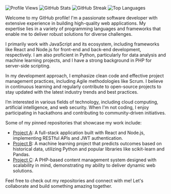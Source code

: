 ![Profile Views](https://komarev.com/ghpvc/?username=nanniegomez751&color=blueviolet)
![GitHub Stats](https://github-readme-stats.vercel.app/api?username=nanniegomez751&show_icons=true&theme=radical)
![GitHub Streak](https://github-readme-streak-stats.herokuapp.com/?user=nanniegomez751&theme=radical)
![Top Languages](https://github-readme-stats.vercel.app/api/top-langs/?username=nanniegomez751&layout=compact&theme=radical)

Welcome to my GitHub profile! I'm a passionate software developer with extensive experience in building high-quality web applications. My expertise lies in a variety of programming languages and frameworks that enable me to deliver robust solutions for diverse challenges.

I primarily work with JavaScript and its ecosystem, including frameworks like React and Node.js for front-end and back-end development, respectively. I am also proficient in Python, particularly for data analysis and machine learning projects, and I have a strong background in PHP for server-side scripting.

In my development approach, I emphasize clean code and effective project management practices, including Agile methodologies like Scrum. I believe in continuous learning and regularly contribute to open-source projects to stay updated with the latest industry trends and best practices.

I’m interested in various fields of technology, including cloud computing, artificial intelligence, and web security. When I'm not coding, I enjoy participating in hackathons and contributing to community-driven initiatives.

Some of my pinned repositories that showcase my work include:

- [Project A](https://github.com/nanniegomez751/project-a): A full-stack application built with React and Node.js, implementing RESTful APIs and JWT authentication.
- [Project B](https://github.com/nanniegomez751/project-b): A machine learning project that predicts outcomes based on historical data, utilizing Python and popular libraries like scikit-learn and Pandas.
- [Project C](https://github.com/nanniegomez751/project-c): A PHP-based content management system designed with scalability in mind, demonstrating my ability to deliver dynamic web solutions.

Feel free to check out my repositories and connect with me! Let's collaborate and build something amazing together.
